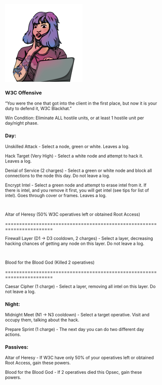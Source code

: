 ![w3cblackhat.png](Images/w3cblackhat.png)

### **W3C Offensive**

“You were the one that got into the client in the first place, but now it is your duty to defend it, W3C Blackhat.”

Win Condition: Eliminate ALL hostile units, or at least 1 hostile unit per day/night phase.

### **Day:**

Unskilled Attack - Select a node, green or white. Leaves a log.

Hack Target (Very High) - Select a white node and attempt to hack it. Leaves a log.

Denial of Service (2 charges) - Select a green or white node and block all connections to the node this day. Do not leave a log.

Encrypt Intel - Select a green node and attempt to erase intel from it. If there is intel, and you remove it first, you will get intel (see tips for list of intel). Goes through cover or frames. Leaves a log.

<br>

Altar of Heresy (50% W3C operatives left or obtained Root Access)

=======================================================================

Firewall Layer (D1 -> D3 cooldown, 2 charges) - Select a layer, decreasing hacking chances of getting any node on this layer. Do not leave a log.

<br>

Blood for the Blood God (Killed 2 operatives)

=======================================================================

Caesar Cipher (1 charge) - Select a layer, removing all intel on this layer. Do not leave a log.

### **Night:**

Midnight Meet (N1 -> N3 cooldown) - Select a target operative. Visit and occupy them, talking about the hack. 

Prepare Sprint (1 charge) - The next day you can do two different day actions.

### **Passives:**

Altar of Heresy - If W3C have only 50% of your operatives left or obtained Root Access, gain these powers.

Blood for the Blood God - If 2 operatives died this Opsec, gain these powers.